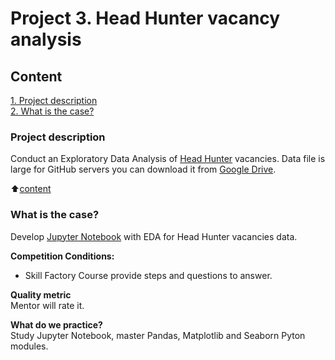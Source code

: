 # Project 3. Head Hunter vacancy analysis

## Content 
[1. Project description](.README.md#Project-description)  
[2. What is the case?](.README.md#What-is-the-case)  

### Project description 
Conduct an Exploratory Data Analysis of [Head Hunter](https://hh.ru/) vacancies. Data file is large for GitHub servers you can download it from [Google Drive](https://drive.google.com/file/d/1Et3iIRwj-L01jdOT1PWKRc9ulXaowc5u/view?usp=sharing).

:arrow_up:[content](_)

### What is the case?    
Develop [Jupyter Notebook](https://github.com/astaticmass/sf_ds/tree/main/project_3/PY15_DST136_StanislauKarol_Project_1.ipynb) with EDA for Head Hunter vacancies data.

**Competition Conditions:**  
- Skill Factory Course provide steps and questions to answer.

**Quality metric**     
Mentor will rate it.

**What do we practice?**     
Study Jupyter Notebook, master Pandas, Matplotlib and Seaborn Pyton  modules.